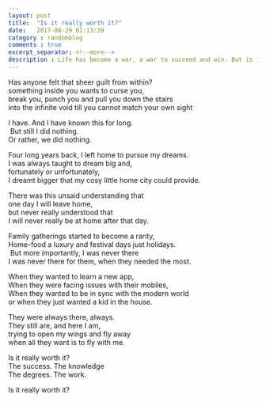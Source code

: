 ```yaml
---
layout: post
title:  "Is it really worth it?"
date:   2017-08-29 01:13:39
category : randomblog
comments : true
excerpt_separator: <!--more-->
description : Life has become a war, a war to succeed and win. But is it really worth it?
---
```

Has anyone felt that sheer guilt from within?  
something inside you wants to curse you,  
break you, punch you and pull you down the stairs  
into the infinite void till you cannot match your own sight  
<!--more-->

I have. And I have known this for long.  
 But still I did nothing.   
Or rather, we did nothing.      

Four long years back, I left home to pursue my dreams.  
I was always taught to dream big and,  
fortunately or unfortunately,            
I dreamt bigger that my cosy little home city could provide.           

There was this unsaid understanding that           
one day I will leave home,      
but never really understood that           
I will never really be at home after that day.          

Family gatherings started to become a rarity,    
Home-food a luxury and festival days just holidays.    
 But more importantly, I was never there    
I was never there for them, when they needed the most.  

When they wanted to learn a new app,  
When they were facing issues with their mobiles,  
When they wanted to be in sync with the modern world  
or when they just wanted a kid in the house.  

They were always there, always.  
They still are, and here I am,  
trying to open my wings and fly away  
when all they want is to fly with me.  

Is it really worth it?   
The success. The knowledge  
The degrees. The work.    

Is it really worth it?    
